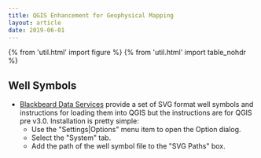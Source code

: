 ```yaml
---
title: QGIS Enhancement for Geophysical Mapping 
layout: article 
date: 2019-06-01
--- 
```


{% from 'util.html' import figure %}
{% from 'util.html' import table_nohdr %}

## Well Symbols
- [Blackbeard Data Services](https://blackbearddata.com/symbols) provide a set of SVG format well symbols and  instructions for loading them into QGIS but the instructions are for QGIS pre v3.0. Installation is pretty simple:
    -  Use the "Settings|Options" menu item to open the Option dialog. 
    -  Select the "System" tab.
    -  Add the path of the well symbol file to the "SVG Paths" box.  